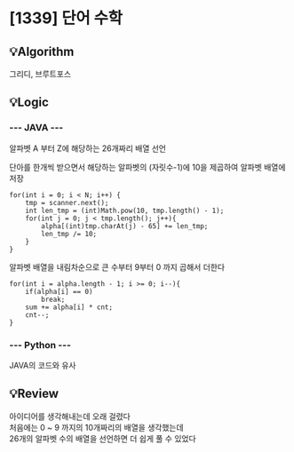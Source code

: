 # [1339] 단어 수학
## 💡Algorithm
그리디, 브루트포스

## 💡Logic
### --- JAVA ---
알파벳 A 부터 Z에 해당하는 26개짜리 배열 선언  

단아를 한개씩 받으면서 해당하는 알파벳의 (자릿수-1)에 10을 제곱하여 알파벳 배열에 저장

    for(int i = 0; i < N; i++) {
        tmp = scanner.next();
        int len_tmp = (int)Math.pow(10, tmp.length() - 1);
        for(int j = 0; j < tmp.length(); j++){
            alpha[(int)tmp.charAt(j) - 65] += len_tmp;
            len_tmp /= 10;
        }
    }

알파벳 배열을 내림차순으로 큰 수부터 9부터 0 까지 곱해서 더한다

    for(int i = alpha.length - 1; i >= 0; i--){
        if(alpha[i] == 0)
            break;
        sum += alpha[i] * cnt;
        cnt--;
    }

### --- Python ---

JAVA의 코드와 유사

## 💡Review
아이디어를 생각해내는데 오래 걸렸다  
처음에는 0 ~ 9 까지의 10개짜리의 배열을 생각했는데  
26개의 알파벳 수의 배열을 선언하면 더 쉽게 풀 수 있었다